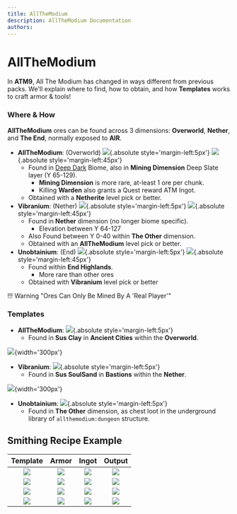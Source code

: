 ```yaml
---
title: AllTheModium
description: AllTheModium Documentation
authors:
---
```


# AllTheModium

In **ATM9**, All The Modium has changed in ways different from previous packs. We'll explain where to find, how to obtain, and how **Templates** works to craft armor & tools!

### Where & How

**AllTheModium** ores can be found across 3 dimensions: **Overworld**, **Nether**, and **The End**, normally exposed to **AIR**.

- **AllTheModium**: (Overworld) ![](img/allthemodium_ore.gif){.absolute style='margin-left:5px'} ![](img/allthemodium_ingot.png){.absolute style='margin-left:45px'}
    - Found in [Deep Dark](https://minecraft.fandom.com/wiki/Deep_Dark) Biome, also in **Mining Dimension** Deep Slate layer (Y 65-129).
        - **Mining Dimension** is more rare, at-least 1 ore per chunk.
        - Killing **Warden** also grants a Quest reward ATM Ingot.
    - Obtained with a **Netherite** level pick or better. 
- **Vibranium**: (Nether) ![](img/vibranium_ore.gif){.absolute style='margin-left:5px'} ![](img/vibranium_ingot.png){.absolute style='margin-left:45px'}
    - Found in **Nether** dimension (no longer biome specific).
        - Elevation between Y 64-127
    - Also Found between Y 0-40 within **The Other** dimension.
    - Obtained with an **AllTheModium** level pick or better.
- **Unobtainium**: (End) ![](img/unobtainium_ore.gif){.absolute style='margin-left:5px'} ![](img/unobtainium_ingot.png){.absolute style='margin-left:45px'}
    - Found within **End Highlands**.
        - More rare than other ores
    - Obtained with **Vibranium** level pick or better

!!! Warning "Ores Can Only Be Mined By A 'Real Player'"

### Templates

- **AllTheModium**: ![](img/allthemodium_upgrade_smithing_template.png){.absolute style='margin-left:5px'} 
    - Found in **Sus Clay** in **Ancient Cities** within the **Overworld**.

![](https://media.discordapp.net/attachments/1118377751976624149/1155274362312724560/image.png){width='300px'}

- **Vibranium**: ![](img/vibranium_upgrade_smithing_template.png){.absolute style='margin-left:5px'}
    - Found in **Sus SoulSand** in **Bastions** within the **Nether**.

![](https://images-ext-1.discordapp.net/external/YMZ4-Dl6Ot_zE9sQKVDw0ZV1Dm991WxKcjVudPV2IjU/https/i.imgur.com/Yoyyxcg.png){width='300px'}

- **Unobtainium**: ![](img/unobtainium_upgrade_smithing_template.png){.absolute style='margin-left:5px'}
    - Found in **The Other** dimension, as chest loot in the underground library of `allthemodium:dungeon` structure.

## Smithing Recipe Example
| Template | Armor | Ingot | Output |
| :------: | :---: | :---: | :----: |
| ![](img/netherite_upgrade_smithing_template.png) | ![](img/diamond_chestplate.png) | ![](img/netherite_ingot.png) | ![](img/netherite_chestplate.png)
| ![](img/allthemodium_upgrade_smithing_template.png) | ![](img/netherite_chestplate.png) | ![](img/allthemodium_ingot.png) | ![](img/allthemodium_chestplate.png)
| ![](img/vibranium_upgrade_smithing_template.png) | ![](img/allthemodium_chestplate.png) | ![](img/vibranium_ingot.png) | ![](img/vibranium_chestplate.png)
| ![](img/unobtainium_upgrade_smithing_template.png) | ![](img/vibranium_chestplate.png) | ![](img/unobtainium_ingot.png) | ![](img/unobtainium_chestplate.png)
